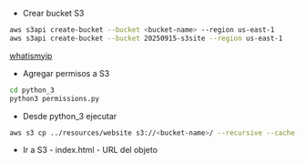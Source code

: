 - Crear bucket S3
```sh
aws s3api create-bucket --bucket <bucket-name> --region us-east-1
aws s3api create-bucket --bucket 20250915-s3site --region us-east-1
```

[whatismyip](https://www.whatismyip.com/)

- Agregar permisos a S3
```sh
cd python_3
python3 permissions.py
```
- Desde python_3 ejecutar
```sh
aws s3 cp ../resources/website s3://<bucket-name>/ --recursive --cache-control "max-age=0"
```

- Ir a S3 - index.html - URL del objeto

